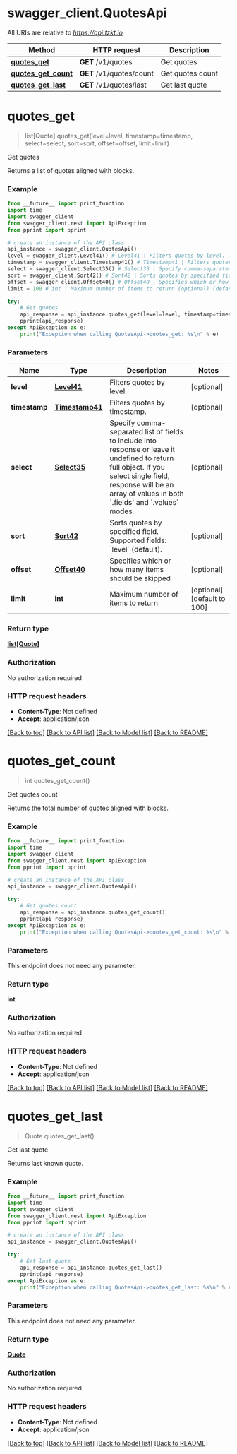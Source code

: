 # swagger_client.QuotesApi

All URIs are relative to *https://api.tzkt.io*

Method | HTTP request | Description
------------- | ------------- | -------------
[**quotes_get**](QuotesApi.md#quotes_get) | **GET** /v1/quotes | Get quotes
[**quotes_get_count**](QuotesApi.md#quotes_get_count) | **GET** /v1/quotes/count | Get quotes count
[**quotes_get_last**](QuotesApi.md#quotes_get_last) | **GET** /v1/quotes/last | Get last quote

# **quotes_get**
> list[Quote] quotes_get(level=level, timestamp=timestamp, select=select, sort=sort, offset=offset, limit=limit)

Get quotes

Returns a list of quotes aligned with blocks.

### Example
```python
from __future__ import print_function
import time
import swagger_client
from swagger_client.rest import ApiException
from pprint import pprint

# create an instance of the API class
api_instance = swagger_client.QuotesApi()
level = swagger_client.Level41() # Level41 | Filters quotes by level. (optional)
timestamp = swagger_client.Timestamp41() # Timestamp41 | Filters quotes by timestamp. (optional)
select = swagger_client.Select35() # Select35 | Specify comma-separated list of fields to include into response or leave it undefined to return full object. If you select single field, response will be an array of values in both `.fields` and `.values` modes. (optional)
sort = swagger_client.Sort42() # Sort42 | Sorts quotes by specified field. Supported fields: `level` (default). (optional)
offset = swagger_client.Offset40() # Offset40 | Specifies which or how many items should be skipped (optional)
limit = 100 # int | Maximum number of items to return (optional) (default to 100)

try:
    # Get quotes
    api_response = api_instance.quotes_get(level=level, timestamp=timestamp, select=select, sort=sort, offset=offset, limit=limit)
    pprint(api_response)
except ApiException as e:
    print("Exception when calling QuotesApi->quotes_get: %s\n" % e)
```

### Parameters

Name | Type | Description  | Notes
------------- | ------------- | ------------- | -------------
 **level** | [**Level41**](.md)| Filters quotes by level. | [optional] 
 **timestamp** | [**Timestamp41**](.md)| Filters quotes by timestamp. | [optional] 
 **select** | [**Select35**](.md)| Specify comma-separated list of fields to include into response or leave it undefined to return full object. If you select single field, response will be an array of values in both &#x60;.fields&#x60; and &#x60;.values&#x60; modes. | [optional] 
 **sort** | [**Sort42**](.md)| Sorts quotes by specified field. Supported fields: &#x60;level&#x60; (default). | [optional] 
 **offset** | [**Offset40**](.md)| Specifies which or how many items should be skipped | [optional] 
 **limit** | **int**| Maximum number of items to return | [optional] [default to 100]

### Return type

[**list[Quote]**](Quote.md)

### Authorization

No authorization required

### HTTP request headers

 - **Content-Type**: Not defined
 - **Accept**: application/json

[[Back to top]](#) [[Back to API list]](../README.md#documentation-for-api-endpoints) [[Back to Model list]](../README.md#documentation-for-models) [[Back to README]](../README.md)

# **quotes_get_count**
> int quotes_get_count()

Get quotes count

Returns the total number of quotes aligned with blocks.

### Example
```python
from __future__ import print_function
import time
import swagger_client
from swagger_client.rest import ApiException
from pprint import pprint

# create an instance of the API class
api_instance = swagger_client.QuotesApi()

try:
    # Get quotes count
    api_response = api_instance.quotes_get_count()
    pprint(api_response)
except ApiException as e:
    print("Exception when calling QuotesApi->quotes_get_count: %s\n" % e)
```

### Parameters
This endpoint does not need any parameter.

### Return type

**int**

### Authorization

No authorization required

### HTTP request headers

 - **Content-Type**: Not defined
 - **Accept**: application/json

[[Back to top]](#) [[Back to API list]](../README.md#documentation-for-api-endpoints) [[Back to Model list]](../README.md#documentation-for-models) [[Back to README]](../README.md)

# **quotes_get_last**
> Quote quotes_get_last()

Get last quote

Returns last known quote.

### Example
```python
from __future__ import print_function
import time
import swagger_client
from swagger_client.rest import ApiException
from pprint import pprint

# create an instance of the API class
api_instance = swagger_client.QuotesApi()

try:
    # Get last quote
    api_response = api_instance.quotes_get_last()
    pprint(api_response)
except ApiException as e:
    print("Exception when calling QuotesApi->quotes_get_last: %s\n" % e)
```

### Parameters
This endpoint does not need any parameter.

### Return type

[**Quote**](Quote.md)

### Authorization

No authorization required

### HTTP request headers

 - **Content-Type**: Not defined
 - **Accept**: application/json

[[Back to top]](#) [[Back to API list]](../README.md#documentation-for-api-endpoints) [[Back to Model list]](../README.md#documentation-for-models) [[Back to README]](../README.md)

